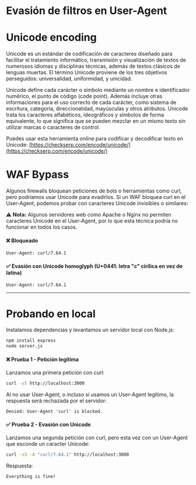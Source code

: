 Evasión de filtros en User-Agent
================================


# Unicode encoding

Unicode es un estándar de codificación de caracteres diseñado para facilitar el tratamiento informático, transmisión y visualización de textos de numerosos idiomas y disciplinas técnicas, además de textos clásicos de lenguas muertas. El término Unicode proviene de los tres objetivos perseguidos: universalidad, uniformidad, y unicidad.

Unicode define cada carácter o símbolo mediante un nombre e identificador numérico, el punto de código (code point). Además incluye otras informaciones para el uso correcto de cada carácter, como sistema de escritura, categoría, direccionalidad, mayúsculas y otros atributos. Unicode trata los caracteres alfabéticos, ideográficos y símbolos de forma equivalente, lo que significa que se pueden mezclar en un mismo texto sin utilizar marcas o caracteres de control.

Puedes usar esta herramienta online para codificar y decodificar texto en Unicode:
[https://checkserp.com/encode/unicode/](https://checkserp.com/encode/unicode/)

# WAF Bypass

Algunos firewalls bloquean peticiones de bots o herramientas como curl, pero podríamos usar Unicode para evadirlos.
Si un WAF bloquea curl en el User-Agent, podemos probar con caracteres Unicode invisibles o similares:

⚠️ **Nota:** Algunos servidores web como Apache o Nginx no permiten caracteres Unicode en el User-Agent, 
por lo que esta técnica podría no funcionar en todos los casos.


#### ❌ Bloqueado
```
User-Agent: curl/7.64.1
```

#### ✅ Evasión con Unicode homoglyph (U+0441: letra "с" cirílica en vez de latina)
```
User-Agent: сurl/7.64.1
```

---

# Probando en local

Instalamos dependencias y levantamos un servidor local con Node.js:

```bash
npm install express
node server.js
```


#### ❌ Prueba 1 - Petición legítima 

Lanzamos una primera petición con curl:

```bash
curl -sS http://localhost:3000
```

Al no usar User-Agent, o incluso si usamos un User-Agent legítimo, la respuesta será rechazada por el servidor:
```
Denied: User-Agent 'curl' is blocked.
```


#### ✅ Prueba 2 - Evasión con Unicode

Lanzamos una segunda petición con curl, pero esta vez con un User-Agent que esconde un caracter Unicode:
```bash
curl -sS -A "сurl/7.64.1" http://localhost:3000
```

Respuesta:
```
Everything is fine!
```
